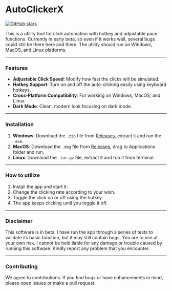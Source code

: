 # AutoClickerX 
[![GitHub stars](https://img.shields.io/github/stars/M1dnght-dev/AutoClickerX?Style=social)](https://github.com/M1dnght-dev/AutoClickerX/stargazers)

This is a utility tool for click automation with hotkey and adjustable pace functions. Currently in early beta, so even if it works well, several bugs could still be there here and there. The utility should run on Windows, MacOS, and Linux platforms. 

---

### Features

- **Adjustable Click Speed**: Modify how fast the clicks will be simulated. 
- **Hotkey Support**: Turn on and off the auto-clicking easily using keyboard hotkeys. 
- **Cross-Platform Compatibility**: For working on Windows, MacOS, and Linux.
- **Dark Mode**: Clean, modern look focusing on dark mode. 

---

### Installation

1. **Windows**: Download the `.zip` file from [Releases](https://github.com/M1dnght-dev/AutoClickerX/releases), extract it and run the `.exe`.
2. **MacOS**: Download the `.dmg` file from [Releases](https://github.com/M1dnght-dev/AutoClickerX/releases), drag to Applications folder and run. 
3. **Linux**: Download the `.tar.gz` file, extract it and run it from terminal. 

---

### How to utilize
1. Install the app and start it. 
2. Change the clicking rate according to your wish. 
3. Toggle the click on or off using the hotkey. 
4. The app keeps clicking until you toggle it off. 

---

### Disclaimer

This software is in beta. I have run the app through a series of tests to validate its basic function, but it may still contain bugs. You are to use at your own risk. I cannot be held liable for any damage or trouble caused by running this software. Kindly report any problem that you encounter. 

---

### Contributing

We agree to contributions. If you find bugs or have enhancements in mind, please open issues or make a pull request.
